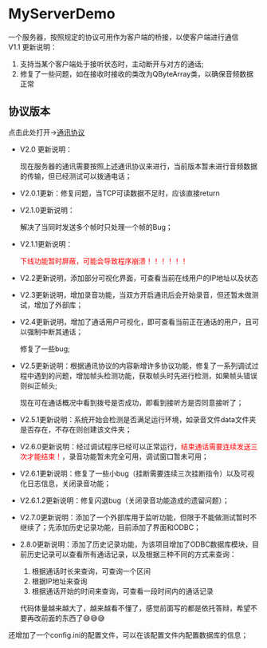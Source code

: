 # MyServerDemo
一个服务器，按照规定的协议可用作为客户端的桥接，以使客户端进行通信  
V1.1 更新说明：

1. 支持当某个客户端处于接听状态时，主动断开与对方的通话;
1. 修复了一些问题，如在接收时接收的类改为QByteArray类，以确保音频数据正常



## 协议版本

点击此处打开->[通讯协议](./系统文档/通讯协议.md)

- V2.0 更新说明：

  现在服务器的通讯需要按照上述通讯协议来进行，当前版本暂未进行音频数据的传输，但已经测试可以拨通电话；

- V2.0.1更新：修复问题，当TCP可读数据不足时，应该直接return

- V2.1.0更新说明：

  解决了当同时发送多个帧时只处理一个帧的Bug；

- V2.1.1更新说明：

  <span style="color:red;">下线功能暂时屏蔽，可能会导致程序崩溃！！！！！！</span>

- V2.2更新说明，添加部分可视化界面，可查看当前在线用户的IP地址以及状态

- V2.3更新说明，增加录音功能，当双方开启通讯后会开始录音，但还暂未做测试，增加了外部库；

- V2.4更新说明，增加了通话用户可视化，即可查看当前正在通话的用户，且可以强制中断其通话；

  修复了一些bug;

- V2.5更新说明：根据通讯协议的内容新增许多协议功能，修复了一系列调试过程中遇到的问题，增加帧头检测功能，获取帧头时先进行检测，如果帧头错误则纠正帧头;

  现在可在通话概况中看到拨号是否成功，即看到接听方是否同意接听了；

- V2.5.1更新说明：系统开始会检测是否满足运行环境，如录音文件data文件夹是否存在，不存在则创建该文件夹；

- V2.6.0更新说明：经过调试程序已经可以正常运行，<span style="color:red;">结束通话需要连续发送三次才能结束！</span>，录音功能暂未完全可用，调试窗口暂未可用；

- V2.6.1更新说明：修复了一些小bug（挂断需要连续三次挂断指令）以及可视化日志信息，关闭录音功能；

- V2.6.1.2更新说明：修复闪退bug（关闭录音功能造成的遗留问题）；

- V2.7.0更新说明：添加了一个外部库用于监听功能，但限于不能做测试暂时不继续了；先添加历史记录功能，目前添加了界面和ODBC；

- 2.8.0更新说明：添加了历史记录功能，为该项目增加了ODBC数据库模块，目前历史记录可以查看所有通话记录，以及根据三种不同的方式来查询：

  1. 根据通话时长来查询，可查询一个区间
  2. 根据IP地址来查询
  3. 根据通话开始的时间来查询，可查看一段时间内的通话记录

  代码体量越来越大了，越来越看不懂了，感觉前面写的都是依托答辩，希望不要再改前面的东西了😅😅😅

​		还增加了一个config.ini的配置文件，可以在该配置文件内配置数据库的信息；
